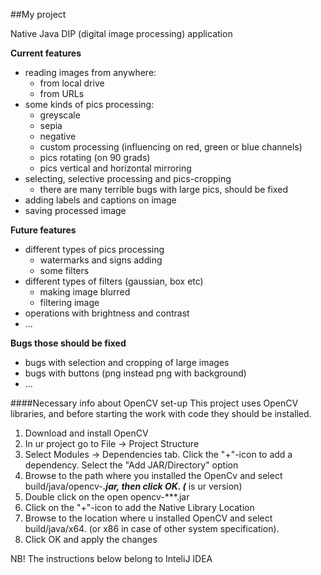 ##My project

Native Java DIP (digital image processing) application

**Current features**

- reading images from anywhere:
    - from local drive
    - from URLs
- some kinds of pics processing:
    - greyscale
    - sepia
    - negative
    - custom processing (influencing on red, green or blue channels)
    - pics rotating (on 90 grads)
    - pics vertical and horizontal mirroring
- selecting, selective processing and pics-cropping
    - there are many terrible bugs with large pics, should be fixed 
- adding labels and captions on image
- saving processed image

**Future features**

- different types of pics processing
    - watermarks and signs adding
    - some filters
- different types of filters (gaussian, box etc)
    - making image blurred
    - filtering image
- operations with brightness and contrast
- ...

**Bugs those should be fixed** 
- bugs with selection and cropping of large images
- bugs with buttons (png instead png with background)
- ...

####Necessary info about OpenCV set-up 
This project uses OpenCV libraries, and before starting the work with code they
should be installed. 
1. Download and install OpenCV
2. In ur project go to File -> Project Structure
3. Select Modules -> Dependencies tab. Click the "+"-icon
to add a dependency. Select the "Add JAR/Directory" option
4. Browse to the path where you installed the OpenCv and select
build/java/opencv-***.jar, then click OK. (*** is ur version)
5. Double click on the open opencv-***.jar
6. Click on the "+"-icon to add the Native Library Location
7. Browse to the location where u installed OpenCV and 
select build/java/x64. (or x86 in case of other system specification). 
8. Click OK and apply the changes

NB! The instructions below belong to InteliJ IDEA 